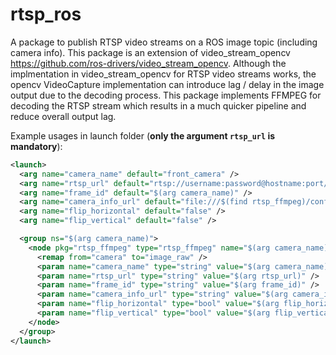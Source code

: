 # rtsp_ros
A package to publish RTSP video streams on a ROS image topic (including camera info). This package is an extension of video_stream_opencv https://github.com/ros-drivers/video_stream_opencv. Although the implmentation in video_stream_opencv for RTSP video streams works, the opencv VideoCapture implementation can introduce lag / delay in the image output due to the decoding process. This package implements FFMPEG for decoding the RTSP stream which results in a much quicker pipeline and reduce overall output lag.

Example usages in launch folder (**only the argument `rtsp_url` is mandatory**):

```xml
<launch>
  <arg name="camera_name" default="front_camera" />
  <arg name="rtsp_url" default="rtsp://username:password@hostname:port/channel" />
  <arg name="frame_id" default="$(arg camera_name)" />
  <arg name="camera_info_url" default="file:///$(find rtsp_ffmpeg)/config/front_camera_calibration.yaml" />
  <arg name="flip_horizontal" default="false" />
  <arg name="flip_vertical" default="false" />

  <group ns="$(arg camera_name)">
    <node pkg="rtsp_ffmpeg" type="rtsp_ffmpeg" name="$(arg camera_name)_stream" output="screen"> 
      <remap from="camera" to="image_raw" />
      <param name="camera_name" type="string" value="$(arg camera_name)" />
      <param name="rtsp_url" type="string" value="$(arg rtsp_url)" />
      <param name="frame_id" type="string" value="$(arg frame_id)" />
      <param name="camera_info_url" type="string" value="$(arg camera_info_url)" />
      <param name="flip_horizontal" type="bool" value="$(arg flip_horizontal)" />
      <param name="flip_vertical" type="bool" value="$(arg flip_vertical)" />
    </node>
  </group>
</launch>

```
